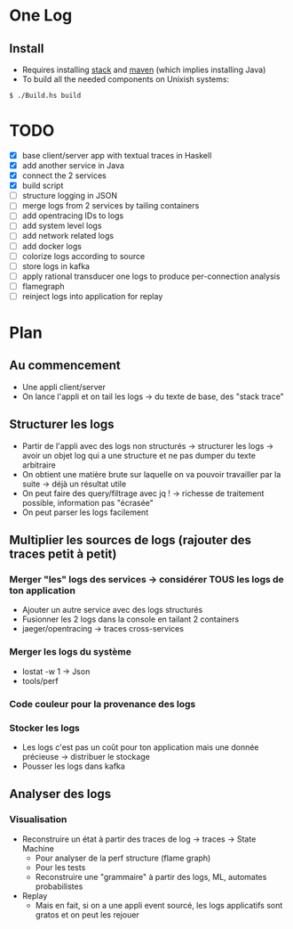 # One Log

## Install

* Requires installing [stack]() and [maven]() (which implies installing Java)
* To build all the needed components on Unixish systems:

```
$ ./Build.hs build
```


# TODO

* [x] base client/server app with textual traces in Haskell
* [x] add another service in Java
* [x] connect the 2 services
* [x] build script
* [ ] structure logging in JSON
* [ ] merge logs from 2 services by tailing containers
* [ ] add opentracing IDs to logs
* [ ] add system level logs
* [ ] add network related logs
* [ ] add docker logs
* [ ] colorize logs according to source
* [ ] store logs in kafka
* [ ] apply rational transducer one logs to produce per-connection analysis
* [ ] flamegraph
* [ ] reinject logs into application for replay

# Plan

## Au commencement

* Une appli client/server
* On lance l'appli et on tail les logs -> du texte de base, des "stack trace"

## Structurer les logs

* Partir de l'appli avec des logs non structurés -> structurer les logs -> avoir un objet log qui a une structure et ne pas dumper du texte arbitraire
* On obtient une matière brute sur laquelle on va pouvoir travailler par la suite -> déjà un résultat utile
* On peut faire des query/filtrage avec jq ! -> richesse de traitement possible, information pas "écrasée"
* On peut parser les logs facilement

## Multiplier les sources de logs (rajouter des traces petit à petit)

### Merger "les" logs des services -> considérer TOUS les logs de ton application

* Ajouter un autre service avec des logs structurés
* Fusionner les 2 logs dans la console en tailant 2 containers
* jaeger/opentracing → traces cross-services

### Merger les logs du système

* Iostat -w 1 → Json
* tools/perf

### Code couleur pour la provenance des logs

### Stocker  les logs

* Les logs c'est pas un coût pour ton application mais une donnée précieuse  → distribuer le stockage
* Pousser les logs dans kafka

## Analyser des logs

### Visualisation

* Reconstruire un état à partir des traces de log → traces → State Machine
  * Pour analyser de la perf structure (flame graph)
  * Pour les tests
  * Reconstruire une "grammaire" à partir des logs, ML, automates probabilistes
* Replay
  * Mais en fait, si on a une appli event sourcé, les logs applicatifs sont gratos et on peut les rejouer
